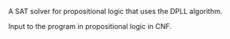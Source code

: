 A SAT solver for propositional logic that uses the DPLL algorithm.

Input to the program in propositional logic in CNF.
